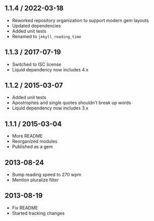 ## 1.1.4 / 2022-03-18
  * Reworked repository organization to support modern gem layouts
  * Updated dependencies
  * Added unit tests
  * Renamed to `jekyll_reading_time`

## 1.1.3 / 2017-07-19
  * Switched to ISC license
  * Liquid dependency now includes 4.x

## 1.1.2 / 2015-03-07
  * Added unit tests
  * Apostrophes and single quotes shouldn't break up words
  * Liquid dependency now includes 3.x

## 1.1.1 / 2015-03-04
  * More README
  * Reorganized modules
  * Published as a gem

## 2013-08-24
  * Bump reading speed to 270 wpm
  * Mention pluralize filter

## 2013-08-19
  * Fix README
  * Started tracking changes
